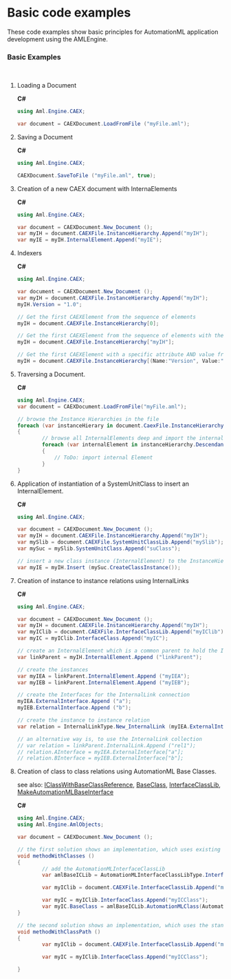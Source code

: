 # Basic code examples

These code examples show basic principles for AutomationML application development using the AMLEngine.



### Basic Examples
&nbsp;<ol><li id="Loading">
Loading a Document


**C#**<br />
``` C#
using Aml.Engine.CAEX;

var document = CAEXDocument.LoadFromFile ("myFile.aml");
```
</li><li id="Saving">
Saving a Document


**C#**<br />
``` C#
using Aml.Engine.CAEX;

CAEXDocument.SaveToFile ("myFile.aml", true);
```
</li><li id="Creation">
Creation of a new CAEX document with InternaElements


**C#**<br />
``` C#
using Aml.Engine.CAEX;

var document = CAEXDocument.New_Document ();
var myIH = document.CAEXFile.InstanceHierarchy.Append("myIH");
var myIE = myIH.InternalElement.Append("myIE");
```
</li><li id="Accessing">
Indexers


**C#**<br />
``` C#
using Aml.Engine.CAEX;

var document = CAEXDocument.New_Document ();
var myIH = document.CAEXFile.InstanceHierarchy.Append("myIH");
myIH.Version = "1.0";

// Get the first CAEXElement from the sequence of elements
myIH = document.CAEXFile.InstanceHierarchy[0];

// Get the first CAEXElement from the sequence of elements with the name "myIH"
myIH = document.CAEXFile.InstanceHierarchy["myIH"];

// Get the first CAEXElement with a specific attribute AND value from the sequence of elements
myIH = document.CAEXFile.InstanceHierarchy[(Name:"Version", Value:"1.0")];
```
</li><li id="BrowseExample">
Traversing a Document.


**C#**<br />
``` C#
using Aml.Engine.CAEX;
var document = CAEXDocument.LoadFromFile("myFile.aml");

// browse the Instance Hierarchies in the file
foreach (var instanceHierary in document.CaexFile.InstanceHierarchy)
{
        // browse all InternalElements deep and import the internal Elements to your system
        foreach (var internalElement in instanceHierarchy.Descendants<InternalElementType>())
        {
            // ToDo: import internal Element
        }
}
```
</li><li id="InstanceCreation">
Application of instantiation of a SystemUnitClass to insert an InternalElement.


**C#**<br />
``` C#
using Aml.Engine.CAEX;

var document = CAEXDocument.New_Document ();
var myIH = document.CAEXFile.InstanceHierarchy.Append("myIH");
var mySlib = document.CAEXFile.SystemUnitClassLib.Append("mySlib");
var mySuc = mySlib.SystemUnitClass.Append("suClass");

// insert a new class instance (InternalElement) to the InstanceHierarchy
var myIE = myIH.Insert (mySuc.CreateClassInstance());
```
</li><li id="InternalLink">
Creation of instance to instance relations using InternalLinks


**C#**<br />
``` C#
using Aml.Engine.CAEX;

var document = CAEXDocument.New_Document ();
var myIH = document.CAEXFile.InstanceHierarchy.Append("myIH");
var myIClib = document.CAEXFile.InterfaceClassLib.Append("myIClib");
var myIC = myIClib.InterfaceClass.Append("myIC");

// create an InternalElement which is a common parent to hold the InternalLink
var linkParent = myIH.InternalElement.Append ("linkParent");

// create the instances
var myIEA = linkParent.InternalElement.Append ("myIEA");
var myIEB = linkParent.InternalElement.Append ("myIEB");

// create the Interfaces for the InternalLink connection
myIEA.ExternalInterface.Append ("a");
myIEB.ExternalInterface.Append ("b");

// create the instance to instance relation
var relation = InternalLinkType.New_InternalLink (myIEA.ExternalInterface["a"], myIEB.ExternalInterface["b"], "rel1");

// an alternative way is, to use the InternalLink collection
// var relation = linkParent.InternalLink.Append ("rel1");
// relation.AInterface = myIEA.ExternalInterface["a"];
// relation.BInterface = myIEB.ExternalInterface["b"];
```
</li><li id="BaseClass">
Creation of class to class relations using AutomationML Base Classes.


see also: <a href="T_Aml_Engine_CAEX_IClassWithBaseClassReference">IClassWithBaseClassReference</a>, <a href="P_Aml_Engine_CAEX_InterfaceFamilyType_BaseClass">BaseClass</a>, <a href="M_Aml_Engine_AmlObjects_AutomationMLInterfaceClassLibType_InterfaceClassLib">InterfaceClassLib</a>, <a href="M_Aml_Engine_AmlObjects_AutomationMLInterfaceClassLib_MakeAutomationMLBaseInterface">MakeAutomationMLBaseInterface</a>


**C#**<br />
``` C#
using Aml.Engine.CAEX;
using Aml.Engine.AmlObjects;

var document = CAEXDocument.New_Document ();

// the first solution shows an implementation, which uses existing libraries and classes
void methodWithClasses ()
{
        // add the AutomationMLInterfaceClassLib
        var amlBaseICLib = AutomationMLInterfaceClassLibType.InterfaceClassLib(document);

        var myIClib = document.CAEXFile.InterfaceClassLib.Append("myIClib");

        var myIC = myIClib.InterfaceClass.Append("myICClass");
        var myIC.BaseClass = amlBaseICLib.AutomationMLClass(AutomationMLInterfaceClassLib.AutomationMLBaseInterface);
}

// the second solution shows an implementation, which uses the standardized class path
void methodWithClassPath ()
{
        var myIClib = document.CAEXFile.InterfaceClassLib.Append("myIClib");

        var myIC = myIClib.InterfaceClass.Append("myICClass");

}
```
</li></ol>&nbsp;
